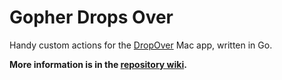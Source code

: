 # Gopher Drops Over
Handy custom actions for the [DropOver](http://dropoverapp.com) Mac app, written in Go.

**More information is in the [repository wiki](https://github.com/Endermanbugzjfc/gopher-drops-over/wiki).**
